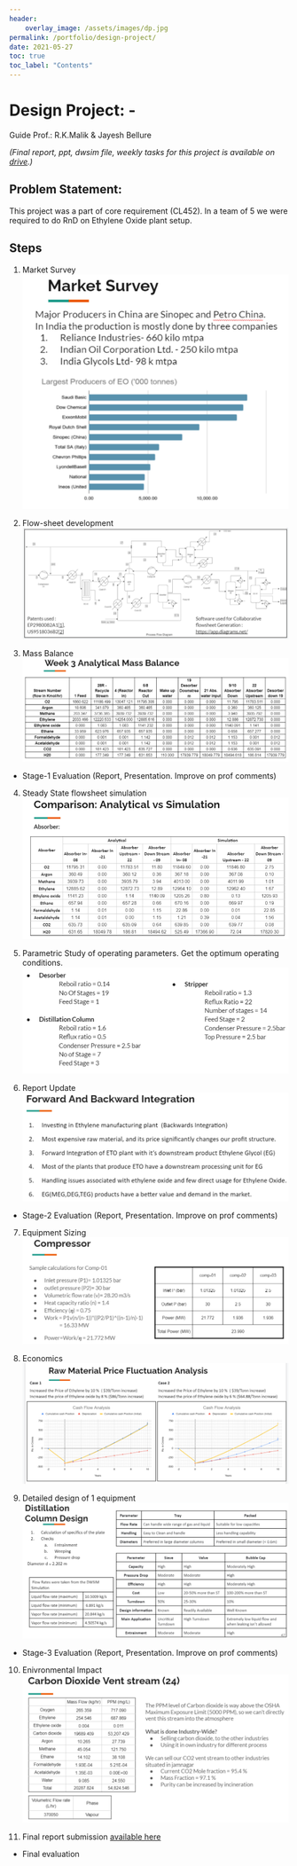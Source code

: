 ```yaml
---
header:
    overlay_image: /assets/images/dp.jpg
permalink: /portfolio/design-project/
date: 2021-05-27
toc: true
toc_label: "Contents"
---
```


# Design Project: -
Guide Prof.: R.K.Malik & Jayesh Bellure

*(Final report, ppt, dwsim file, weekly tasks for this project is available on [drive][1].)*

## Problem Statement: 
This project was a part of core requirement (CL452). In a team of 5 we were required to do RnD on Ethylene Oxide plant setup. 

## Steps
1. Market Survey
![1](/assets/images/1.png)

2. Flow-sheet development
![2](/assets/images/2.png)

3. Mass Balance
![3](/assets/images/3.png)

* Stage-1 Evaluation (Report, Presentation. Improve on prof comments)

4. Steady State flowsheet simulation
![4](/assets/images/4.png)

5. Parametric Study of operating parameters. Get the optimum operating conditions.
![5](/assets/images/5.png)

6. Report Update
![report](/assets/images/6.png)

* Stage-2 Evaluation (Report, Presentation. Improve on prof comments)

7. Equipment Sizing
![7](/assets/images/7.png)

8. Economics
![8](/assets/images/8.png)

9. Detailed design of 1 equipment
![9](/assets/images/9.png)

* Stage-3 Evaluation (Report, Presentation. Improve on prof comments)

10. Enivronmental Impact
![10](/assets/images/10.png)

11. Final report submission [available here][1]

* Final evaluation

<!------------------------------------ FOOTER -------------------------------->
	
[1]: https://drive.google.com/drive/folders/1NIfYUMsutJVUBj3UmWgcHyYgwqb4I8kn?usp=sharing
